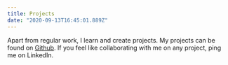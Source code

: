 ```yaml
---
title: Projects
date: "2020-09-13T16:45:01.889Z"
---
```


Apart from regular work, I learn and create projects. My projects can be found on [Github](https://github.com/Youngwolf1810). If you feel like collaborating with me on any project, ping me on LinkedIn.
